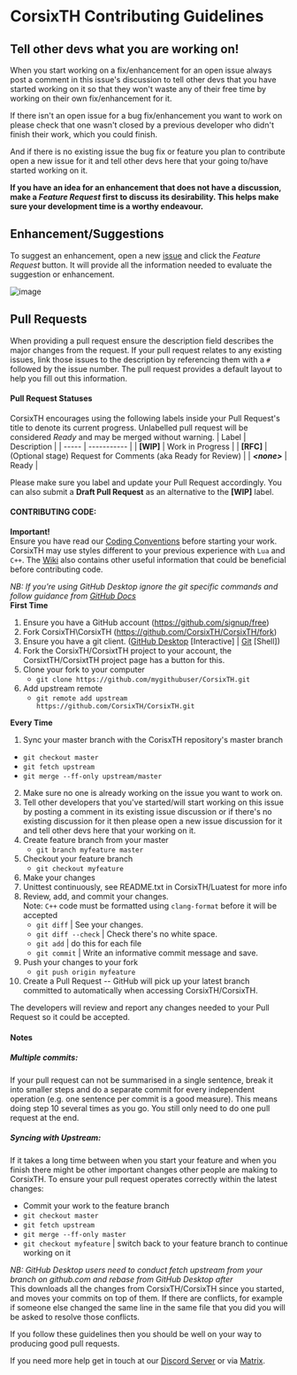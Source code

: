# CorsixTH Contributing Guidelines #

## Tell other devs what you are working on! ##

When you start working on a fix/enhancement for an open issue always post a
comment in this issue's discussion to tell other devs that you have started
working on it so that they won't waste any of their free time by working on
their own fix/enhancement for it.

If there isn't an open issue for a bug fix/enhancement you want to work on
please check that one wasn't closed by a previous developer who didn't finish
their work, which you could finish.

And if there is no existing issue the bug fix or feature you plan to contribute
open a new issue for it and tell other devs here that your going to/have
started working on it.

**If you have an idea for an enhancement that does not have a discussion, make
a *Feature Request* first to discuss its desirability. This helps make sure
your development time is a worthy endeavour.**

## Enhancement/Suggestions ##

To suggest an enhancement, open a new [issue](https://github.com/CorsixTH/CorsixTH/issues/new/choose) and click the *Feature Request*
button. It will provide all the information needed to evaluate the
suggestion or enhancement.

![image](https://user-images.githubusercontent.com/20030128/123638352-fc609400-d816-11eb-88ad-11030e041fc4.png)


## Pull Requests ##

When providing a pull request ensure the description field describes the major
changes from the request. If your pull request relates to any existing issues,
link those issues to the description by referencing them with a `#` followed by the issue number. 
The pull request provides a default layout to help you fill out this information.

#### Pull Request Statuses ####
CorsixTH encourages using the following labels inside your Pull Request's title
to denote its current progress. Unlabelled pull request will be considered
*Ready* and may be merged without warning.
| Label | Description |
| ----- | ----------- |
| **[WIP]** | Work in Progress |
| **[RFC]** | (Optional stage) Request for Comments (aka Ready for Review) |
| ***\<none>*** | Ready |

Please make sure you label and update your Pull Request accordingly.
You can also submit a **Draft Pull Request** as an alternative to the
**[WIP]** label.


#### CONTRIBUTING CODE: ####
**Important!**\
Ensure you have read our [Coding Conventions](https://github.com/CorsixTH/CorsixTH/wiki/Coding-Conventions)
before starting your work. CorsixTH may use styles different to your previous experience with ``Lua``
and ``C++``. The [Wiki](https://github.com/CorsixTH/CorsixTH/wiki/) also contains other useful information
that could be beneficial before contributing code.

*NB: If you're using GitHub Desktop ignore the git specific commands and follow
guidance from [GitHub Docs](https://docs.github.com/en/desktop/installing-and-configuring-github-desktop/overview/getting-started-with-github-desktop)*\
**First Time**
1. Ensure you have a GitHub account (https://github.com/signup/free)
2. Fork CorsixTH\CorsixTH (https://github.com/CorsixTH/CorsixTH/fork)
3. Ensure you have a git client. ([GitHub Desktop](http://desktop.github.com)
[Interactive] | [Git](https://git-scm.com/downloads) [Shell])
4. Fork the CorsixTH/CorsixtTH project to your account, the CorsixtTH/CorsixtTH
project page has a button for this.
5. Clone your fork to your computer
	- ``git clone https://github.com/mygithubuser/CorsixTH.git``
6. Add upstream remote
	- ``git remote add upstream https://github.com/CorsixTH/CorsixTH.git``

**Every Time**
1. Sync your master branch with the CorisxTH repository's master branch
- ``git checkout master``
- ``git fetch upstream``
- ``git merge --ff-only upstream/master``
2. Make sure no one is already working on the issue you want to work on.
3. Tell other developers that you've started/will start working on this issue
by posting a comment in its existing issue discussion or if there's no existing
discussion for it then please open a new issue discussion for it and tell other
devs here that your working on it.
4. Create feature branch from your master
	- ``git branch myfeature master``
5. Checkout your feature branch
	- ``git checkout myfeature``
6. Make your changes
7. Unittest continuously, see README.txt in CorsixTH/Luatest for more info
8. Review, add, and commit your changes.\
Note: ``C++`` code must be formatted using ``clang-format`` before it will be accepted
	- ``git diff`` | See your changes.
	- ``git diff --check`` | Check there's no white space.
	- ``git add`` | do this for each file
	- ``git commit`` | Write an informative commit message and save.
9. Push your changes to your fork
	- ``git push origin myfeature``
9. Create a Pull Request -- GitHub will pick up your latest branch committed to
automatically when accessing CorsixTH/CorsixTH.

The developers will review and report any changes needed to your Pull Request
so it could be accepted.

#### Notes ####
##### Multiple commits: #####
If your pull request can not be summarised in a single sentence, break it into smaller steps
and do a separate commit for every independent operation (e.g. one sentence per commit is a
good measure). This means doing step 10 several times as you go. You still only need to do
one pull request at the end.

##### Syncing with Upstream: #####
If it takes a long time between when you start your feature and when you finish
there might be other important changes other people are making to CorsixTH. To
ensure your pull request operates correctly within the latest changes:
- Commit your work to the feature branch
- ``git checkout master``
- ``git fetch upstream``
- ``git merge --ff-only master``
- ``git checkout myfeature`` | switch back to your feature branch to continue
working on it

*NB: GitHub Desktop users need to conduct fetch upstream from your branch on
github.com and rebase from GitHub Desktop after*\
This downloads all the changes from CorsixTH/CorsixTH since you
started, and moves your commits on top of them. If there are
conflicts, for example if someone else changed the same line in the same file
that you did you will be asked to resolve those conflicts.

If you follow these guidelines then you should be well on your way to producing
good pull requests.

If you need more help get in touch at our [Discord Server](https://discord.gg/Mxeztvh) or via [Matrix](https://matrix.to/#/#corsixth-general:matrix.org).
